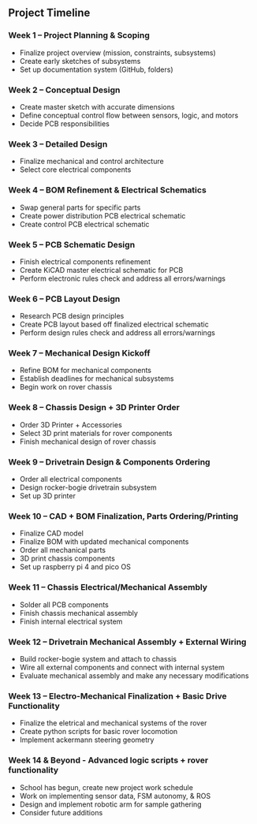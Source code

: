 ## Project Timeline

### Week 1 – Project Planning & Scoping
- Finalize project overview (mission, constraints, subsystems)
- Create early sketches of subsystems
- Set up documentation system (GitHub, folders)

### Week 2 – Conceptual Design
- Create master sketch with accurate dimensions
- Define conceptual control flow between sensors, logic, and motors
- Decide PCB responsibilities

### Week 3 – Detailed Design
- Finalize mechanical and control architecture
- Select core electrical components

### Week 4 – BOM Refinement & Electrical Schematics
- Swap general parts for specific parts
- Create power distribution PCB electrical schematic
- Create control PCB electrical schematic

### Week 5 – PCB Schematic Design
- Finish electrical components refinement
- Create KiCAD master electrical schematic for PCB
- Perform electronic rules check and address all errors/warnings

### Week 6 – PCB Layout Design
- Research PCB design principles
- Create PCB layout based off finalized electrical schematic
- Perform design rules check and address all errors/warnings

### Week 7 – Mechanical Design Kickoff
- Refine BOM for mechanical components
- Establish deadlines for mechanical subsystems
- Begin work on rover chassis

### Week 8 – Chassis Design + 3D Printer Order
- Order 3D Printer + Accessories
- Select 3D print materials for rover components
- Finish mechanical design of rover chassis

### Week 9 – Drivetrain Design & Components Ordering
- Order all electrical components
- Design rocker-bogie drivetrain subsystem
- Set up 3D printer

### Week 10 – CAD + BOM Finalization, Parts Ordering/Printing
- Finalize CAD model
- Finalize BOM with updated mechanical components
- Order all mechanical parts
- 3D print chassis components
- Set up raspberry pi 4 and pico OS

### Week 11 – Chassis Electrical/Mechanical Assembly
- Solder all PCB components
- Finish chassis mechanical assembly
- Finish internal electrical system

### Week 12 – Drivetrain Mechanical Assembly + External Wiring
- Build rocker-bogie system and attach to chassis
- Wire all external components and connect with internal system
- Evaluate mechanical assembly and make any necessary modifications

### Week 13 – Electro-Mechanical Finalization + Basic Drive Functionality
- Finalize the eletrical and mechanical systems of the rover
- Create python scripts for basic rover locomotion
- Implement ackermann steering geometry

### Week 14 & Beyond - Advanced logic scripts + rover functionality
- School has begun, create new project work schedule
- Work on implementing sensor data, FSM autonomy, & ROS
- Design and implement robotic arm for sample gathering
- Consider future additions
